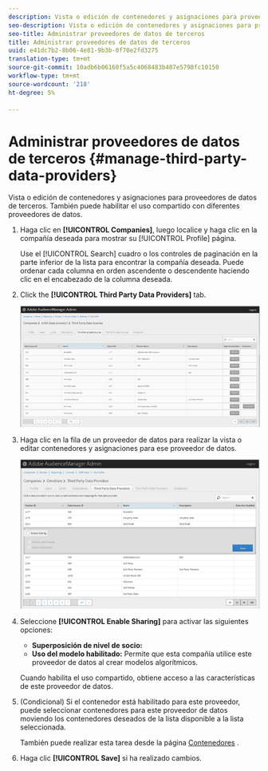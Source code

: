 ```yaml
---
description: Vista o edición de contenedores y asignaciones para proveedores de datos de terceros. También puede habilitar el uso compartido con diferentes proveedores de datos.
seo-description: Vista o edición de contenedores y asignaciones para proveedores de datos de terceros. También puede habilitar el uso compartido con diferentes proveedores de datos.
seo-title: Administrar proveedores de datos de terceros
title: Administrar proveedores de datos de terceros
uuid: e41dc7b2-8b06-4e81-9b3b-0f70e2fd3275
translation-type: tm+mt
source-git-commit: 10adb6b06160f5a5c4068483b407e5798fc10150
workflow-type: tm+mt
source-wordcount: '218'
ht-degree: 5%

---
```



# Administrar proveedores de datos de terceros {#manage-third-party-data-providers}

Vista o edición de contenedores y asignaciones para proveedores de datos de terceros. También puede habilitar el uso compartido con diferentes proveedores de datos.

1. Haga clic en **[!UICONTROL Companies]**, luego localice y haga clic en la compañía deseada para mostrar su [!UICONTROL Profile] página.

   Use el [!UICONTROL Search] cuadro o los controles de paginación en la parte inferior de la lista para encontrar la compañía deseada. Puede ordenar cada columna en orden ascendente o descendente haciendo clic en el encabezado de la columna deseada.
1. Click the **[!UICONTROL Third Party Data Providers]** tab.

   ![](assets/third_party_providers.png)

1. Haga clic en la fila de un proveedor de datos para realizar la vista o editar contenedores y asignaciones para ese proveedor de datos.

   ![Resultado del paso](assets/third_party_providers_edit.png)

1. Seleccione **[!UICONTROL Enable Sharing]** para activar las siguientes opciones:

   * **Superposición de nivel de socio:**
   * **Uso del modelo habilitado:** Permite que esta compañía utilice este proveedor de datos al crear modelos algorítmicos.

   Cuando habilita el uso compartido, obtiene acceso a las características de este proveedor de datos.

1. (Condicional) Si el contenedor está habilitado para este proveedor, puede seleccionar contenedores para este proveedor de datos moviendo los contenedores deseados de la lista disponible a la lista seleccionada.

   También puede realizar esta tarea desde la página [Contenedores](../companies/admin-manage-containers.md#task_61DB5CEECC5049DD8D059C642AC3F967) .
1. Haga clic **[!UICONTROL Save]** si ha realizado cambios.